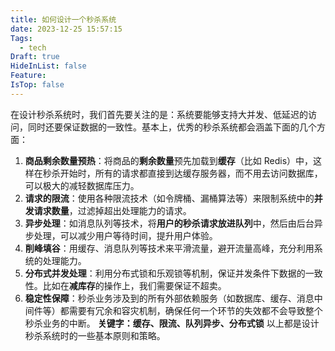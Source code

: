 ```yaml
---
title: 如何设计一个秒杀系统
date: 2023-12-25 15:57:15
Tags:
  - tech
Draft: true
HideInList: false
Feature: 
IsTop: false
---
```


在设计秒杀系统时，我们首先要关注的是：系统要能够支持大并发、低延迟的访问，同时还要保证数据的一致性。基本上，优秀的秒杀系统都会涵盖下面的几个方面：

1. **商品剩余数量预热**：将商品的**剩余数量**预先加载到**缓存**（比如 Redis）中，这样在秒杀开始时，所有的请求都直接到达缓存服务器，而不用去访问数据库，可以极大的减轻数据库压力。
2. **请求的限流**：使用各种限流技术（如令牌桶、漏桶算法等）来限制系统中的**并发请求数量**，过滤掉超出处理能力的请求。
3. **异步处理**：如消息队列等技术，将**用户的秒杀请求放进队列**中，然后由后台异步处理，可以减少用户等待时间，提升用户体验。
4. **削峰填谷**：用缓存、消息队列等技术来平滑流量，避开流量高峰，充分利用系统的处理能力。
5. **分布式并发处理**：利用分布式锁和乐观锁等机制，保证并发条件下数据的一致性。比如在**减库存**的操作上，我们需要保证不超卖。
6. **稳定性保障**：秒杀业务涉及到的所有外部依赖服务（如数据库、缓存、消息中间件等）都需要有冗余和容灾机制，确保任何一个环节的失效都不会导致整个秒杀业务的中断。
**关键字：缓存、限流、队列异步、分布式锁**
以上都是设计秒杀系统时的一些基本原则和策略。

<!--more-->

